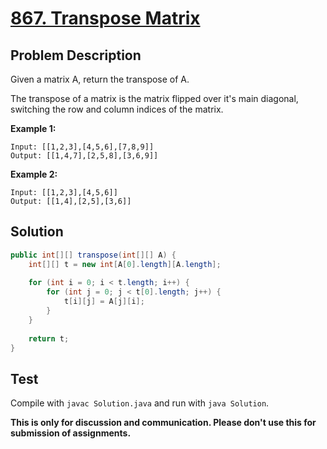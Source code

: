 # [867. Transpose Matrix][title]

## Problem Description

Given a matrix A, return the transpose of A.

The transpose of a matrix is the matrix flipped over it's main diagonal, switching the row and column indices of the matrix.

**Example 1:**

```
Input: [[1,2,3],[4,5,6],[7,8,9]]
Output: [[1,4,7],[2,5,8],[3,6,9]]
```

**Example 2:**

```
Input: [[1,2,3],[4,5,6]]
Output: [[1,4],[2,5],[3,6]]
```

## Solution

```java
public int[][] transpose(int[][] A) {
    int[][] t = new int[A[0].length][A.length];
    
    for (int i = 0; i < t.length; i++) {
        for (int j = 0; j < t[0].length; j++) {
            t[i][j] = A[j][i];
        }
    }
    
    return t;
}
```

## Test

Compile with `javac Solution.java` and run with `java Solution`.

**This is only for discussion and communication. Please don't use this for submission of assignments.**

[title]: https://leetcode.com/problems/transpose-matrix/